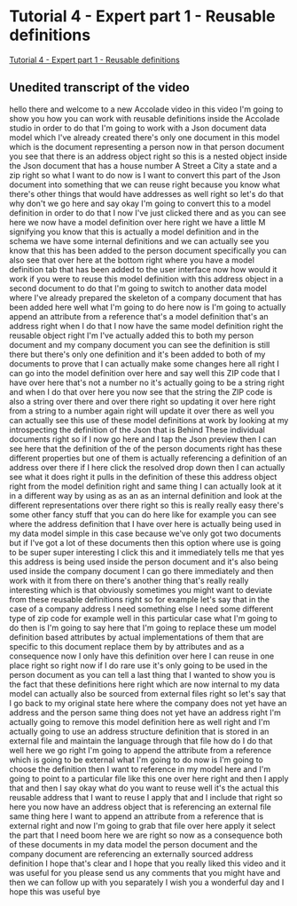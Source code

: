 
# Tutorial 4 - Expert part 1 - Reusable definitions

[Tutorial 4 - Expert part 1 - Reusable definitions](https://community.hackolade.com/slides/slide/reusable-definitions-7?fullscreen=1)

## Unedited transcript of the video

hello there and welcome to a new Accolade video in this video I'm going to show you how you can work with reusable definitions inside the Accolade studio in order to do that I'm going to work with a Json document data model which I've already created there's only one document in this model which is the document representing a person now in that person document you see that there is an address object right so this is a nested object inside the Json document that has a house number A Street a City a state and a zip right so what I want to do now is I want to convert this part of the Json document into something that we can reuse right because you know what there's other things that would have addresses as well right so let's do that why don't we go here and say okay I'm going to convert this to a model definition in order to do that I now I've just clicked there and as you can see here we now have a model definition over here right we have a little M signifying you know that this is actually a model definition and in the schema we have some internal definitions and we can actually see you know that this has been added to the person document specifically you can also see that over here at the bottom right where you have a model definition tab that has been added to the user interface now how would it work if you were to reuse this model definition with this address object in a second document to do that I'm going to switch to another data model where I've already prepared the skeleton of a company document that has been added here well what I'm going to do here now is I'm going to actually append an attribute from a reference that's a model definition that's an address right when I do that I now have the same model definition right the reusable object right I'm I've actually added this to both my person document and my company document you can see the definition is still there but there's only one definition and it's been added to both of my documents to prove that I can actually make some changes here all right I can go into the model definition over here and say well this ZIP code that I have over here that's not a number no it's actually going to be a string right and when I do that over here you now see that the string the ZIP code is also a string over there and over there right so updating it over here right from a string to a number again right will update it over there as well you can actually see this use of these model definitions at work by looking at my introspecting the definition of the Json that is Behind These individual documents right so if I now go here and I tap the Json preview then I can see here that the definition of the of the person documents right has these different properties but one of them is actually referencing a definition of an address over there if I here click the resolved drop down then I can actually see what it does right it pulls in the definition of these this address object right from the model definition right and same thing I can actually look at it in a different way by using as as an as an internal definition and look at the different representations over there right so this is really really easy there's some other fancy stuff that you can do here like for example you can see where the address definition that I have over here is actually being used in my data model simple in this case because we've only got two documents but if I've got a lot of these documents then this option where use is going to be super super interesting I click this and it immediately tells me that yes this address is being used inside the person document and it's also being used inside the company document I can go there immediately and then work with it from there on there's another thing that's really really interesting which is that obviously sometimes you might want to deviate from these reusable definitions right so for example let's say that in the case of a company address I need something else I need some different type of zip code for example well in this particular case what I'm going to do then is I'm going to say here that I'm going to replace these um model definition based attributes by actual implementations of them that are specific to this document replace them by by attributes and as a consequence now I only have this definition over here I can reuse in one place right so right now if I do rare use it's only going to be used in the person document as you can tell a last thing that I wanted to show you is the fact that these definitions here right which are now internal to my data model can actually also be sourced from external files right so let's say that I go back to my original state here where the company does not yet have an address and the person same thing does not yet have an address right I'm actually going to remove this model definition here as well right and I'm actually going to use an address structure definition that is stored in an external file and maintain the language through that file how do I do that well here we go right I'm going to append the attribute from a reference which is going to be external what I'm going to do now is I'm going to choose the definition then I want to reference in my model here and I'm going to point to a particular file like this one over here right and then I apply that and then I say okay what do you want to reuse well it's the actual this reusable address that I want to reuse I apply that and I include that right so here you now have an address object that is referencing an external file same thing here I want to append an attribute from a reference that is external right and now I'm going to grab that file over here apply it select the part that I need boom here we are right so now as a consequence both of these documents in my data model the person document and the company document are referencing an externally sourced address definition I hope that's clear and I hope that you really liked this video and it was useful for you please send us any comments that you might have and then we can follow up with you separately I wish you a wonderful day and I hope this was useful bye